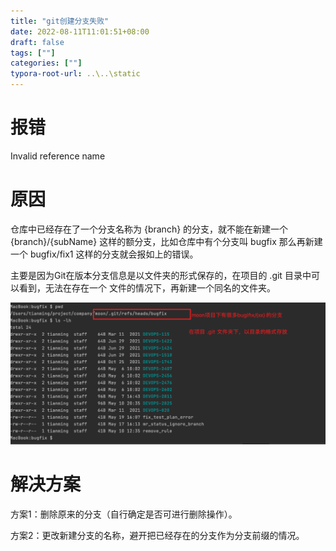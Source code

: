```yaml
---
title: "git创建分支失败"
date: 2022-08-11T11:01:51+08:00
draft: false
tags: [""]
categories: [""]
typora-root-url: ..\..\static
---
```


# 报错

Invalid reference name

# 原因

仓库中已经存在了一个分支名称为 {branch} 的分支，就不能在新建一个 {branch}/{subName} 这样的额分支，比如仓库中有个分支叫 bugfix 那么再新建一个 bugfix/fix1 这样的分支就会报如上的错误。

主要是因为Git在版本分支信息是以文件夹的形式保存的，在项目的 .git 目录中可以看到，无法在存在一个 文件的情况下，再新建一个同名的文件夹。

![img](/images/image2022-5-19_16-56-44.png)

# 解决方案

方案1：删除原来的分支（自行确定是否可进行删除操作）。

方案2：更改新建分支的名称，避开把已经存在的分支作为分支前缀的情况。
